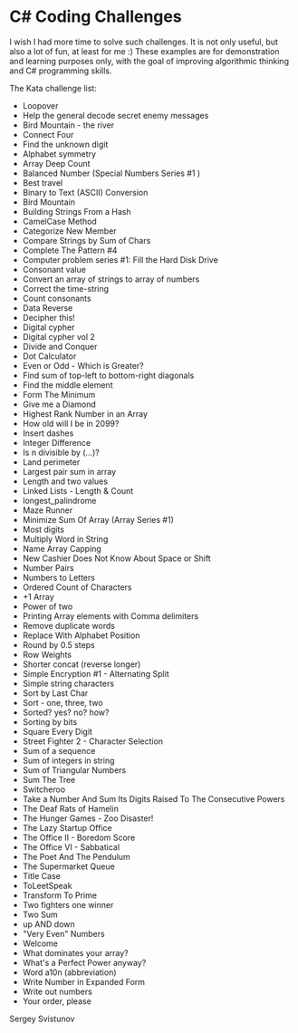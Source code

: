# C# Coding Challenges

I wish I had more time to solve such challenges. It is not only useful, but also a lot of fun, at least for me :)
These examples are for demonstration and learning purposes only, with the goal of improving algorithmic thinking and C# programming skills.

The Kata challenge list:
* Loopover
* Help the general decode secret enemy messages
* Bird Mountain - the river
* Connect Four
* Find the unknown digit
* Alphabet symmetry
* Array Deep Count
* Balanced Number (Special Numbers Series #1 )
* Best travel
* Binary to Text (ASCII) Conversion
* Bird Mountain
* Building Strings From a Hash
* CamelCase Method
* Categorize New Member
* Compare Strings by Sum of Chars
* Complete The Pattern #4
* Computer problem series #1: Fill the Hard Disk Drive
* Consonant value
* Convert an array of strings to array of numbers
* Correct the time-string
* Count consonants
* Data Reverse
* Decipher this!
* Digital cypher
* Digital cypher vol 2
* Divide and Conquer
* Dot Calculator
* Even or Odd - Which is Greater?
* Find sum of top-left to bottom-right diagonals
* Find the middle element
* Form The Minimum
* Give me a Diamond
* Highest Rank Number in an Array
* How old will I be in 2099?
* Insert dashes
* Integer Difference
* Is n divisible by (...)?
* Land perimeter
* Largest pair sum in array
* Length and two values
* Linked Lists - Length & Count
* longest_palindrome
* Maze Runner
* Minimize Sum Of Array (Array Series #1)
* Most digits
* Multiply Word in String
* Name Array Capping
* New Cashier Does Not Know About Space or Shift
* Number Pairs
* Numbers to Letters
* Ordered Count of Characters
* +1 Array
* Power of two
* Printing Array elements with Comma delimiters
* Remove duplicate words
* Replace With Alphabet Position
* Round by 0.5 steps
* Row Weights
* Shorter concat (reverse longer)
* Simple Encryption #1 - Alternating Split
* Simple string characters
* Sort by Last Char
* Sort - one, three, two
* Sorted? yes? no? how?
* Sorting by bits
* Square Every Digit
* Street Fighter 2 - Character Selection
* Sum of a sequence
* Sum of integers in string
* Sum of Triangular Numbers
* Sum The Tree
* Switcheroo
* Take a Number And Sum Its Digits Raised To The Consecutive Powers
* The Deaf Rats of Hamelin
* The Hunger Games - Zoo Disaster!
* The Lazy Startup Office
* The Office II - Boredom Score
* The Office VI - Sabbatical
* The Poet And The Pendulum
* The Supermarket Queue
* Title Case
* ToLeetSpeak
* Transform To Prime
* Two fighters one winner
* Two Sum
* up AND down
* "Very Even" Numbers
* Welcome
* What dominates your array?
* What's a Perfect Power anyway?
* Word a10n (abbreviation)
* Write Number in Expanded Form
* Write out numbers
* Your order, please


Sergey Svistunov
